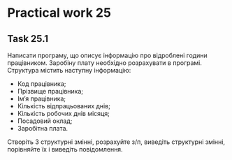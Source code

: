 # Practical work 25

## Task 25.1
Написати програму, що описує інформацію про відроблені години працівником. Заробіну плату необхідно розрахувати в програмі. Структура містить наступну інформацію:
- Код працівника;
- Прізвище працівника;
- Ім’я працівника;
- Кількість відпрацьованих днів;
- Кількість робочих днів місяця;
- Посадовий оклад;
- Заробітна плата.

Створіть 3 структурні змінні, розрахуйте з/п, виведіть структурні змінні, порівняйте їх і виведіть повідомлення.
